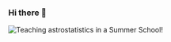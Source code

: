 ### Hi there 👋

<picture>
 <source media="(prefers-color-scheme: dark)" srcset="https://lh5.googleusercontent.com/F9lYz-XaPv_Fj2e6DLihvgWxlbmrdmghcZi7NxFEcv7qpblHG4ftcUciXsLkAMO_ggXTJro0xoUBtMBvtQStOs9AW7yMfTosvIojAPDCFsPyooIKbmPsw6xP7fuSNiGe1A=w1280">
 <source media="(prefers-color-scheme: light)" srcset="https://lh5.googleusercontent.com/F9lYz-XaPv_Fj2e6DLihvgWxlbmrdmghcZi7NxFEcv7qpblHG4ftcUciXsLkAMO_ggXTJro0xoUBtMBvtQStOs9AW7yMfTosvIojAPDCFsPyooIKbmPsw6xP7fuSNiGe1A=w1280">
 <img alt="Teaching astrostatistics in a Summer School!" src="https://lh5.googleusercontent.com/F9lYz-XaPv_Fj2e6DLihvgWxlbmrdmghcZi7NxFEcv7qpblHG4ftcUciXsLkAMO_ggXTJro0xoUBtMBvtQStOs9AW7yMfTosvIojAPDCFsPyooIKbmPsw6xP7fuSNiGe1A=w1280">
</picture>

<!--
**kkovlakas/kkovlakas** is a ✨ _special_ ✨ repository because its `README.md` (this file) appears on your GitHub profile.

Here are some ideas to get you started:

- 🔭 I’m currently working on ...
- 🌱 I’m currently learning ...
- 👯 I’m looking to collaborate on ...
- 🤔 I’m looking for help with ...
- 💬 Ask me about ...
- 📫 How to reach me: ...
- 😄 Pronouns: ...
- ⚡ Fun fact: ...
-->
